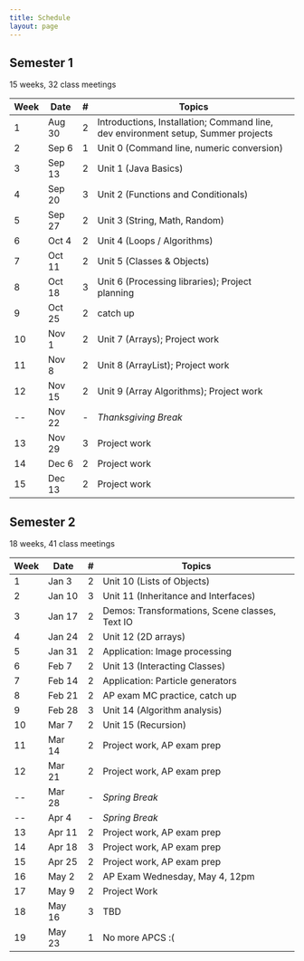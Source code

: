 ```yaml
---
title: Schedule
layout: page
---
```


## Semester 1

15 weeks, 32 class meetings

|Week|Date  |#|Topics|
|----|------|-|------|
|1   |Aug 30|2|Introductions, Installation; Command line, dev environment setup, Summer projects|
|2   |Sep 6 |1|Unit 0 (Command line, numeric conversion)|
|3   |Sep 13|2|Unit 1 (Java Basics)|
|4   |Sep 20|3|Unit 2 (Functions and Conditionals)|
|5   |Sep 27|2|Unit 3 (String, Math, Random)|
|6   |Oct 4 |2|Unit 4 (Loops / Algorithms)|
|7   |Oct 11|2|Unit 5 (Classes & Objects)|
|8   |Oct 18|3|Unit 6 (Processing libraries); Project planning|
|9   |Oct 25|2|catch up|
|10  |Nov 1 |2|Unit 7 (Arrays); Project work|
|11  |Nov 8 |2|Unit 8 (ArrayList); Project work|
|12  |Nov 15|2|Unit 9 (Array Algorithms); Project work|
|--  |Nov 22|-|_Thanksgiving Break_|
|13  |Nov 29|3|Project work|
|14  |Dec 6 |2|Project work|
|15  |Dec 13|2|Project work|

## Semester 2 

18 weeks, 41 class meetings

|Week|Date  |#|Topics|
|----|------|-|------|
|1   |Jan 3 |2|Unit 10 (Lists of Objects)|
|2   |Jan 10|3|Unit 11 (Inheritance and Interfaces)|
|3   |Jan 17|2|Demos: Transformations, Scene classes, Text IO|
|4   |Jan 24|2|Unit 12 (2D arrays)|
|5   |Jan 31|2|Application: Image processing|
|6   |Feb 7 |2|Unit 13 (Interacting Classes)|
|7   |Feb 14|2|Application: Particle generators|
|8   |Feb 21|2|AP exam MC practice, catch up|
|9   |Feb 28|3|Unit 14 (Algorithm analysis)|
|10  |Mar 7 |2|Unit 15 (Recursion)|
|11  |Mar 14|2|Project work, AP exam prep|
|12  |Mar 21|2|Project work, AP exam prep|
|--  |Mar 28|-|_Spring Break_|
|--  |Apr 4 |-|_Spring Break_|
|13  |Apr 11|2|Project work, AP exam prep|
|14  |Apr 18|3|Project work, AP exam prep|
|15  |Apr 25|2|Project work, AP exam prep|
|16  |May 2 |2|AP Exam Wednesday, May 4, 12pm|
|17  |May 9 |2|Project Work|
|18  |May 16|3|TBD|
|19  |May 23|1|No more APCS :(|


